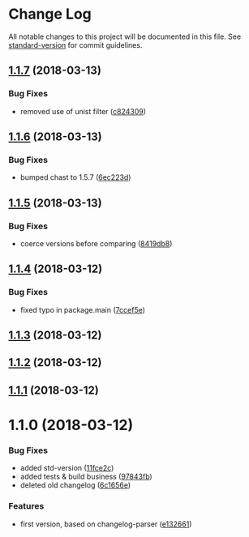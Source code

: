 # Change Log

All notable changes to this project will be documented in this file. See [standard-version](https://github.com/conventional-changelog/standard-version) for commit guidelines.

<a name="1.1.7"></a>
## [1.1.7](https://github.com/benmonro/changes-since/compare/v1.1.6...v1.1.7) (2018-03-13)


### Bug Fixes

* removed use of unist filter ([c824309](https://github.com/benmonro/changes-since/commit/c824309))



<a name="1.1.6"></a>
## [1.1.6](https://github.com/benmonro/changes-since/compare/v1.1.5...v1.1.6) (2018-03-13)


### Bug Fixes

* bumped chast to 1.5.7 ([6ec223d](https://github.com/benmonro/changes-since/commit/6ec223d))



<a name="1.1.5"></a>
## [1.1.5](https://github.com/benmonro/changes-since/compare/v1.1.4...v1.1.5) (2018-03-13)


### Bug Fixes

* coerce versions before comparing ([8419db8](https://github.com/benmonro/changes-since/commit/8419db8))



<a name="1.1.4"></a>
## [1.1.4](https://github.com/benmonro/changes-since/compare/v1.1.3...v1.1.4) (2018-03-12)


### Bug Fixes

* fixed typo in package.main ([7ccef5e](https://github.com/benmonro/changes-since/commit/7ccef5e))



<a name="1.1.3"></a>
## [1.1.3](https://github.com/benmonro/changes-since/compare/v1.1.2...v1.1.3) (2018-03-12)



<a name="1.1.2"></a>
## [1.1.2](https://github.com/benmonro/changes-since/compare/v1.1.1...v1.1.2) (2018-03-12)



<a name="1.1.1"></a>
## [1.1.1](https://github.com/benmonro/changes-since/compare/v1.1.0...v1.1.1) (2018-03-12)



<a name="1.1.0"></a>
# 1.1.0 (2018-03-12)


### Bug Fixes

* added std-version ([11fce2c](https://github.com/benmonro/changes-since/commit/11fce2c))
* added tests & build business ([97843fb](https://github.com/benmonro/changes-since/commit/97843fb))
* deleted old changelog ([6c1656e](https://github.com/benmonro/changes-since/commit/6c1656e))


### Features

* first version, based on changelog-parser ([e132661](https://github.com/benmonro/changes-since/commit/e132661))
